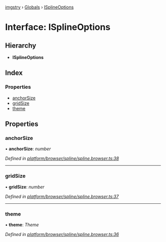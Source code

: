 [imgstry](../README.md) › [Globals](../globals.md) › [ISplineOptions](isplineoptions.md)

# Interface: ISplineOptions

## Hierarchy

* **ISplineOptions**

## Index

### Properties

* [anchorSize](isplineoptions.md#anchorsize)
* [gridSize](isplineoptions.md#gridsize)
* [theme](isplineoptions.md#theme)

## Properties

###  anchorSize

• **anchorSize**: *number*

*Defined in [platform/browser/spline/spline.browser.ts:38](https://github.com/visual-cortex/imgstry/blob/master/source/platform/browser/spline/spline.browser.ts#L38)*

___

###  gridSize

• **gridSize**: *number*

*Defined in [platform/browser/spline/spline.browser.ts:37](https://github.com/visual-cortex/imgstry/blob/master/source/platform/browser/spline/spline.browser.ts#L37)*

___

###  theme

• **theme**: *Theme*

*Defined in [platform/browser/spline/spline.browser.ts:36](https://github.com/visual-cortex/imgstry/blob/master/source/platform/browser/spline/spline.browser.ts#L36)*
